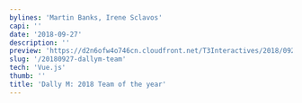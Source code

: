 ```yaml
---
bylines: 'Martin Banks, Irene Sclavos'
capi: ''
date: '2018-09-27'
description: ''
preview: 'https://d2n6ofw4o746cn.cloudfront.net/T3Interactives/2018/0926-dna-dallym-team/dist/PROD/preview.html'
slug: '/20180927-dallym-team'
tech: 'Vue.js'
thumb: ''
title: 'Dally M: 2018 Team of the year'
---
```

